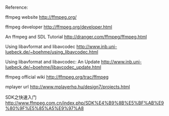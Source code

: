 Reference:

ffmpeg website
http://ffmpeg.org/

ffmpeg developer
http://ffmpeg.org/developer.html

An ffmpeg and SDL Tutorial
http://dranger.com/ffmpeg/ffmpeg.html

Using libavformat and libavcodec
http://www.inb.uni-luebeck.de/~boehme/using_libavcodec.html

Using libavformat and libavcodec: An Update
http://www.inb.uni-luebeck.de/~boehme/libavcodec_update.html

ffmpeg official wiki
http://ffmpeg.org/trac/ffmpeg

mplayer url
http://www.mplayerhq.hu/design7/projects.html

SDK之快速入门
http://www.ffmpeg.com.cn/index.php/SDK%E4%B9%8B%E5%BF%AB%E9%80%9F%E5%85%A5%E9%97%A8
